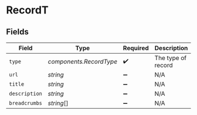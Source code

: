 # RecordT


## Fields

| Field                   | Type                    | Required                | Description             |
| ----------------------- | ----------------------- | ----------------------- | ----------------------- |
| `type`                  | *components.RecordType* | :heavy_check_mark:      | The type of record      |
| `url`                   | *string*                | :heavy_minus_sign:      | N/A                     |
| `title`                 | *string*                | :heavy_minus_sign:      | N/A                     |
| `description`           | *string*                | :heavy_minus_sign:      | N/A                     |
| `breadcrumbs`           | *string*[]              | :heavy_minus_sign:      | N/A                     |
